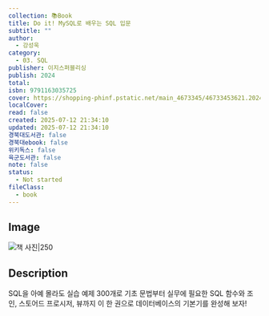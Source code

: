 ```yaml
---
collection: 📚Book
title: Do it! MySQL로 배우는 SQL 입문
subtitle: ""
author:
  - 강성욱
category:
  - 03. SQL
publisher: 이지스퍼블리싱
publish: 2024
total:
isbn: 9791163035725
cover: https://shopping-phinf.pstatic.net/main_4673345/46733453621.20240331070938.jpg
localCover:
read: false
created: 2025-07-12 21:34:10
updated: 2025-07-12 21:34:10
경북대도서관: false
경북대ebook: false
위키독스: false
육군도서관: false
note: false
status:
  - Not started
fileClass:
  - book
---
```


## Image
![책 사진|250](https://shopping-phinf.pstatic.net/main_4673345/46733453621.20240331070938.jpg)

## Description
SQL을 아예 몰라도 실습 예제 300개로
기초 문법부터 실무에 필요한 SQL 함수와 조인, 스토어드 프로시저, 뷰까지
이 한 권으로 데이터베이스의 기본기를 완성해 보자!